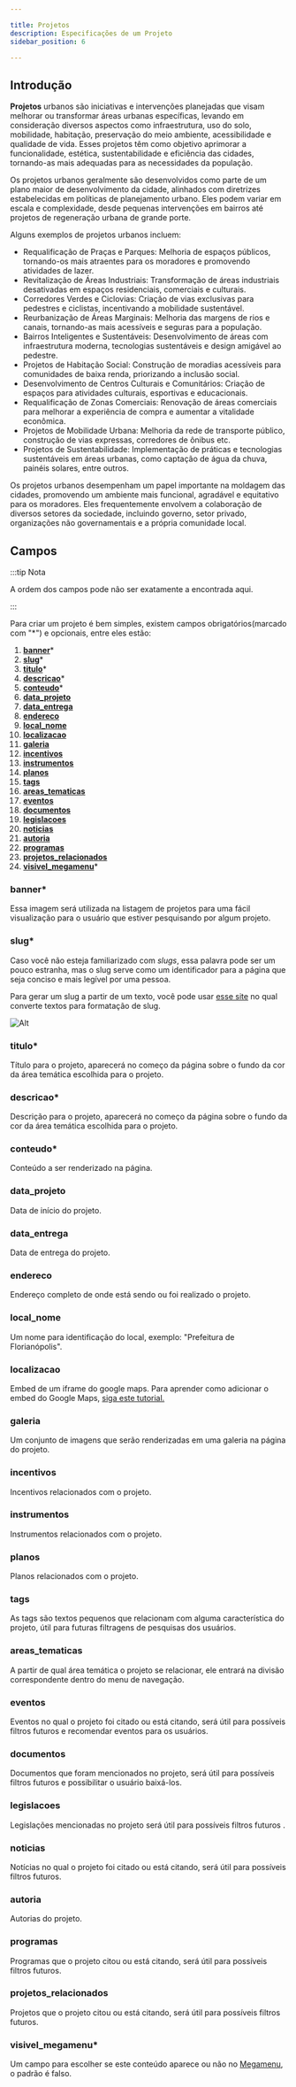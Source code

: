 ```yaml
---

title: Projetos
description: Especificações de um Projeto
sidebar_position: 6

---
```


## Introdução

__Projetos__ urbanos são iniciativas e intervenções planejadas que visam melhorar ou transformar áreas urbanas específicas, levando em consideração diversos aspectos como infraestrutura, uso do solo, mobilidade, habitação, preservação do meio ambiente, acessibilidade e qualidade de vida. Esses projetos têm como objetivo aprimorar a funcionalidade, estética, sustentabilidade e eficiência das cidades, tornando-as mais adequadas para as necessidades da população.

Os projetos urbanos geralmente são desenvolvidos como parte de um plano maior de desenvolvimento da cidade, alinhados com diretrizes estabelecidas em políticas de planejamento urbano. Eles podem variar em escala e complexidade, desde pequenas intervenções em bairros até projetos de regeneração urbana de grande porte.

Alguns exemplos de projetos urbanos incluem:

- Requalificação de Praças e Parques: Melhoria de espaços públicos, tornando-os mais atraentes para os moradores e promovendo atividades de lazer.
- Revitalização de Áreas Industriais: Transformação de áreas industriais desativadas em espaços residenciais, comerciais e culturais.
- Corredores Verdes e Ciclovias: Criação de vias exclusivas para pedestres e ciclistas, incentivando a mobilidade sustentável.
- Reurbanização de Áreas Marginais: Melhoria das margens de rios e canais, tornando-as mais acessíveis e seguras para a população.
- Bairros Inteligentes e Sustentáveis: Desenvolvimento de áreas com infraestrutura moderna, tecnologias sustentáveis e design amigável ao pedestre.
- Projetos de Habitação Social: Construção de moradias acessíveis para comunidades de baixa renda, priorizando a inclusão social.
- Desenvolvimento de Centros Culturais e Comunitários: Criação de espaços para atividades culturais, esportivas e educacionais.
- Requalificação de Zonas Comerciais: Renovação de áreas comerciais para melhorar a experiência de compra e aumentar a vitalidade econômica.
- Projetos de Mobilidade Urbana: Melhoria da rede de transporte público, construção de vias expressas, corredores de ônibus etc.
- Projetos de Sustentabilidade: Implementação de práticas e tecnologias sustentáveis em áreas urbanas, como captação de água da chuva, painéis solares, entre outros.

Os projetos urbanos desempenham um papel importante na moldagem das cidades, promovendo um ambiente mais funcional, agradável e equitativo para os moradores. Eles frequentemente envolvem a colaboração de diversos setores da sociedade, incluindo governo, setor privado, organizações não governamentais e a própria comunidade local.

## Campos

:::tip Nota

A ordem dos campos pode não ser exatamente a encontrada aqui.

:::

Para criar um projeto é bem simples, existem campos obrigatórios(marcado com "*") e opcionais, entre eles estão:

1. [__banner__](#banner)*
2. [__slug__](#slug)*
3. [__titulo__](#titulo)*
4. [__descricao__](#descricao)*
5. [__conteudo__](#conteudo)*
6. [__data_projeto__](#data_projeto)
7. [__data_entrega__](#data_entrega)
8. [__endereco__](#endereco)
9. [__local_nome__](#local_nome)
10. [__localizacao__](#localizacao)
11. [__galeria__](#galeria)
12. [__incentivos__](#incentivos)
13. [__instrumentos__](#instrumentos)
14. [__planos__](#planos)
15. [__tags__](#tags)
16. [__areas_tematicas__](#areas_tematicas)
17. [__eventos__](#eventos)
18. [__documentos__](#documentos)
19. [__legislacoes__](#legislacoes)
20. [__noticias__](#noticias)
21. [__autoria__](#autoria)
22. [__programas__](#programas)
23. [__projetos_relacionados__](#projetos_relacionados)
24. [__visivel_megamenu__](#visivel_megamenu)*

### banner*

Essa imagem será utilizada na listagem de projetos para uma fácil visualização para o usuário que estiver pesquisando por algum projeto.

### slug*

Caso você não esteja familiarizado com _slugs_, essa palavra pode ser um pouco estranha, mas o slug serve como um identificador para a página que seja conciso e mais legível por uma pessoa.

Para gerar um slug a partir de um texto, você pode usar [esse site](https://slugify.online/) no qual converte textos para formatação de slug.

![Alt](images/generating-slug.png)

### titulo*

Título para o projeto, aparecerá no começo da página sobre o fundo da cor da área temática escolhida para o projeto.

### descricao*

Descrição para o projeto, aparecerá no começo da página sobre o fundo da cor da área temática escolhida para o projeto.

### conteudo*

Conteúdo a ser renderizado na página.

### data_projeto

Data de início do projeto.

### data_entrega

Data de entrega do projeto.

### endereco

Endereço completo de onde está sendo ou foi realizado o projeto.

### local_nome

Um nome para identificação do local, exemplo: "Prefeitura de Florianópolis".

### localizacao

Embed de um iframe do google maps. Para aprender como adicionar o embed do Google Maps, [siga este tutorial.](/docs/guias/gestao-de-conteudo/google-maps-embed.md)

### galeria

Um conjunto de imagens que serão renderizadas em uma galeria na página do projeto.

### incentivos

Incentivos relacionados com o projeto.

### instrumentos

Instrumentos relacionados com o projeto.

### planos

Planos relacionados com o projeto.

### tags

As tags são textos pequenos que relacionam com alguma característica do projeto, útil para futuras filtragens de pesquisas dos usuários.

### areas_tematicas

A partir de qual área temática o projeto se relacionar, ele entrará na divisão correspondente dentro do menu de navegação.

### eventos

Eventos no qual o projeto foi citado ou está citando, será útil para possíveis filtros futuros e recomendar eventos para os usuários.

### documentos

Documentos que foram mencionados no projeto, será útil para possíveis filtros futuros e possibilitar o usuário baixá-los.

### legislacoes

Legislações mencionadas no projeto será útil para possíveis filtros futuros .

### noticias

Notícias no qual o projeto foi citado ou está citando, será útil para possíveis filtros futuros.

### autoria

Autorias do projeto.

### programas

Programas que o projeto citou ou está citando, será útil para possíveis filtros futuros.

### projetos_relacionados

Projetos que o projeto citou ou está citando, será útil para possíveis filtros futuros.

### visivel_megamenu*

Um campo para escolher se este conteúdo aparece ou não no [Megamenu](../interfaces/megamenu.md), o padrão é falso.
